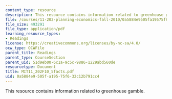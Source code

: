 ```yaml
---
content_type: resource
description: This resource contains information related to greenhouse gamble.
file: /courses/11-202-planning-economics-fall-2010/0a5884e9505fa19575f632c12b791cc4_MIT11_202F10_5facts.pdf
file_size: 493291
file_type: application/pdf
learning_resource_types:
- Readings
license: https://creativecommons.org/licenses/by-nc-sa/4.0/
ocw_type: OCWFile
parent_title: Readings
parent_type: CourseSection
parent_uid: 51d9eb00-6c1a-9c5c-9886-1229abd560de
resourcetype: Document
title: MIT11_202F10_5facts.pdf
uid: 0a5884e9-505f-a195-75f6-32c12b791cc4
---
```

This resource contains information related to greenhouse gamble.